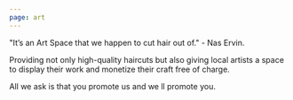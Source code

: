 ```yaml
---
page: art
---
```


<p>"It’s an Art Space that we happen to cut hair out of." - Nas Ervin.</p>
<p>
Providing not only high-quality haircuts but also giving local artists a space to display their work and monetize their craft free of charge.
</p>

All we ask is that you promote us and we ll promote you.
